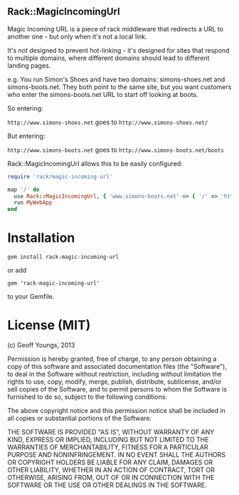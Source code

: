 Rack::MagicIncomingUrl
----------------------

Magic Incoming URL is a piece of rack middleware that redirects a URL to
another one - but only when it's not a local link.

It's *not* designed to prevent hot-linking - it's designed for sites
that respond to multiple domains, where different domains should lead to
different landing pages.

e.g. You run Simon's Shoes and have two domains: simons-shoes.net and simons-boots.net.
They both point to the same site, but you want customers who enter the
simons-boots.net URL to start off looking at boots.

So entering: 

`http://www.simons-shoes.net` goes to `http://www.simons-shoes.net/`

But entering:

`http://www.simons-boots.net` goes to
`http://www.simons-boots.net/boots`

Rack::MagicIncomingUrl allows this to be easily configured:

```` ruby
require 'rack/magic-incoming-url'

map '/' do
  use Rack::MagicIncomingUrl, { 'www.simons-boots.net' => { '/' => 'http://www.simons-boots.net/boots' } }
  run MyWebApp
end
````

Installation
============

`gem install rack-magic-incoming-url`

or add

`gem 'rack-magic-incoming-url'`

to your Gemfile.

License (MIT)
==========================================
(c) Geoff Youngs, 2013

Permission is hereby granted, free of charge, to any person obtaining a
copy of this software and associated documentation files (the
"Software"), to deal in the Software without restriction, including
without limitation the rights to use, copy, modify, merge, publish, 
distribute, sublicense, and/or sell copies of the Software, and to permit 
persons to whom the Software is furnished to do so, subject to the
following conditions: 

The above copyright notice and this permission notice shall be included
in all copies or substantial portions of the Software.

THE SOFTWARE IS PROVIDED "AS IS", WITHOUT WARRANTY OF ANY KIND, EXPRESS
OR IMPLIED, INCLUDING BUT NOT LIMITED TO THE WARRANTIES OF
MERCHANTABILITY, FITNESS FOR A PARTICULAR PURPOSE AND NONINFRINGEMENT.
IN NO EVENT SHALL THE AUTHORS OR COPYRIGHT HOLDERS BE LIABLE FOR ANY
CLAIM, DAMAGES OR OTHER LIABILITY, WHETHER IN AN ACTION OF CONTRACT,
TORT OR OTHERWISE, ARISING FROM, OUT OF OR IN CONNECTION WITH THE
SOFTWARE OR THE USE OR OTHER DEALINGS IN THE SOFTWARE.


